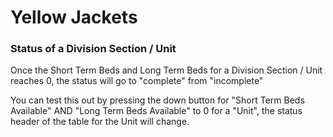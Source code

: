 # Yellow Jackets


### Status of a Division Section / Unit

Once the Short Term Beds and Long Term Beds for a Division Section / Unit reaches 0, the status will go to "complete" from "incomplete"

You can test this out by pressing the down button for "Short Term Beds Available" AND "Long Term Beds Available" to 0 for a "Unit", the status header of the table for the Unit will change.